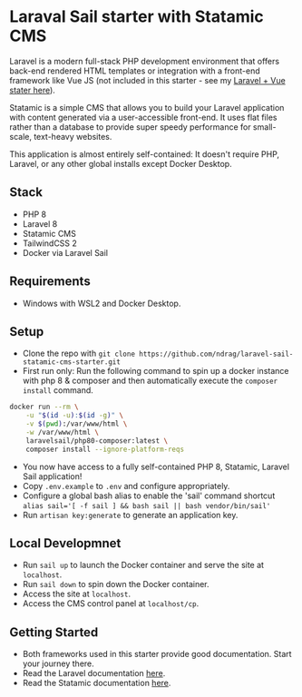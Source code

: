 # Laraval Sail starter with Statamic CMS

Laravel is a modern full-stack PHP development environment that offers back-end rendered HTML templates or integration with a front-end framework like Vue JS (not included in this starter - see my [Laravel + Vue stater here](https://github.com/ndrag/laravel-vue-inertia-tailwind-starter)).

Statamic is a simple CMS that allows you to build your Laravel application with content generated via a user-accessible front-end. It uses flat files rather than a database to provide super speedy performance for small-scale, text-heavy websites. 

This application is almost entirely self-contained: It doesn't require PHP, Laravel, or any other global installs except Docker Desktop. 

## Stack
- PHP 8
- Laravel 8
- Statamic CMS
- TailwindCSS 2
- Docker via Laravel Sail

## Requirements
- Windows with WSL2 and Docker Desktop.
## Setup
- Clone the repo with `git clone https://github.com/ndrag/laravel-sail-statamic-cms-starter.git`
- First run only: Run the following command to spin up a docker instance with php 8 & composer and then automatically execute the `composer install` command.
``` bash
docker run --rm \
    -u "$(id -u):$(id -g)" \
    -v $(pwd):/var/www/html \
    -w /var/www/html \
    laravelsail/php80-composer:latest \
    composer install --ignore-platform-reqs
```
- You now have access to a fully self-contained PHP 8, Statamic, Laravel Sail application!
- Copy `.env.example` to `.env` and configure appropriately.
- Configure a global bash alias to enable the 'sail' command shortcut `alias sail='[ -f sail ] && bash sail || bash vendor/bin/sail'`
- Run `artisan key:generate` to generate an application key.

## Local Developmnet
- Run `sail up` to launch the Docker container and serve the site at `localhost`.
- Run `sail down` to spin down the Docker container. 
- Access the site at `localhost`.
- Access the CMS control panel at `localhost/cp`. 

## Getting Started
- Both frameworks used in this starter provide good documentation. Start your journey there.
- Read the Laravel documentation [here](https://laravel.com/docs/8.x).
- Read the Statamic documentation [here](https://statamic.com/).